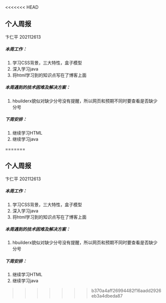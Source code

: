 <<<<<<< HEAD
## 个人周报

卞仁平 202112613

##### 本周工作：

1. 学习CSS背景，三大特性，盒子模型
2. 深入学习java
3. 将html学习到的知识点写在了博客上面

##### 本周遇到的技术困难及解决方案：

1. hbuilderx貌似对缺少分号没有提醒，所以网页和预期不同时要查看是否缺少分号

##### 下周安排：

1. 继续学习HTML
2. 继续学习java

=======
## 个人周报

卞仁平 202112613

##### 本周工作：

1. 学习CSS背景，三大特性，盒子模型
2. 深入学习java
3. 将html学习到的知识点写在了博客上面

##### 本周遇到的技术困难及解决方案：

1. hbuilderx貌似对缺少分号没有提醒，所以网页和预期不同时要查看是否缺少分号

##### 下周安排：

1. 继续学习HTML
2. 继续学习java

>>>>>>> b370a4aff26994482f16aadd2926eb3a4dbeda87
